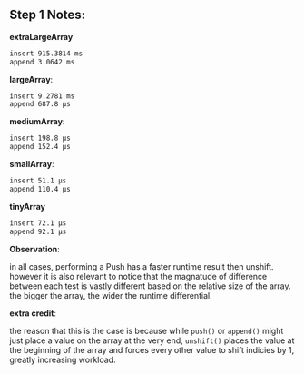 ## **Step 1 Notes**:
**extraLargeArray**
```bash
insert 915.3814 ms
append 3.0642 ms
```
**largeArray**:
```bash
insert 9.2781 ms
append 687.8 μs
```
**mediumArray**:
```bash
insert 198.8 μs
append 152.4 μs
```
**smallArray**:
```bash
insert 51.1 μs
append 110.4 μs
```
**tinyArray**
```bash
insert 72.1 μs
append 92.1 μs
```

**Observation**:

in all cases, performing a Push has a faster runtime result then unshift. however it is also relevant to notice that the magnatude of difference between each test is vastly different based on the relative size of the array. the bigger the array, the wider the runtime differential.

**extra credit**:

the reason that this is the case is because while `push()` or `append()` might just place a value on the array at the very end, `unshift()` places the value at the beginning of the array and forces every other value to shift indicies by 1, greatly increasing workload.